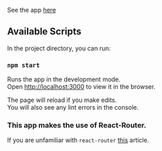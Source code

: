 See the app <a href="https://findimages-com.herokuapp.com/">here</a>
  
## Available Scripts

In the project directory, you can run:

### `npm start`

Runs the app in the development mode.<br />
Open [http://localhost:3000](http://localhost:3000) to view it in the browser.

The page will reload if you make edits.<br />
You will also see any lint errors in the console.

### This app makes the use of React-Router.
If you are unfamiliar with <code>react-router</code> <a href="https://abhinav-barve.herokapp.com/blog/24-july-2020">this</a> article.
